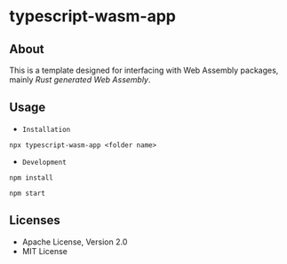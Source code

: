 # typescript-wasm-app

## About  
 This is a template designed for interfacing with Web Assembly packages, mainly _Rust generated Web Assembly_.

## Usage
* `Installation`
```
npx typescript-wasm-app <folder name>
```  

* `Development`
```
npm install

npm start
```

## Licenses
* Apache License, Version 2.0
* MIT License